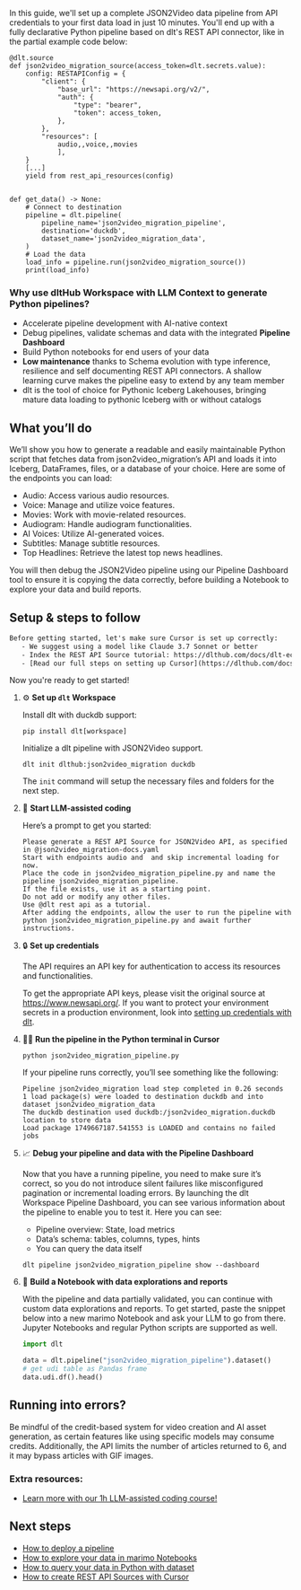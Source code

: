 In this guide, we'll set up a complete JSON2Video data pipeline from API credentials to your first data load in just 10 minutes. You'll end up with a fully declarative Python pipeline based on dlt's REST API connector, like in the partial example code below:

```python-outcome
@dlt.source
def json2video_migration_source(access_token=dlt.secrets.value):
    config: RESTAPIConfig = {
        "client": {
            "base_url": "https://newsapi.org/v2/",
            "auth": {
                "type": "bearer",
                "token": access_token,
            },
        },
        "resources": [
            audio,,voice,,movies
            ],
    }
    [...]
    yield from rest_api_resources(config)


def get_data() -> None:
    # Connect to destination
    pipeline = dlt.pipeline(
        pipeline_name='json2video_migration_pipeline',
        destination='duckdb',
        dataset_name='json2video_migration_data', 
    )
    # Load the data
    load_info = pipeline.run(json2video_migration_source())
    print(load_info) 
```

### Why use dltHub Workspace with LLM Context to generate Python pipelines?

- Accelerate pipeline development with AI-native context
- Debug pipelines, validate schemas and data with the integrated **Pipeline Dashboard**
- Build Python notebooks for end users of your data
- **Low maintenance** thanks to Schema evolution with type inference, resilience and self documenting REST API connectors. A shallow learning curve makes the pipeline easy to extend by any team member
- dlt is the tool of choice for Pythonic Iceberg Lakehouses, bringing mature data loading to pythonic Iceberg with or without catalogs

## What you’ll do

We’ll show you how to generate a readable and easily maintainable Python script that fetches data from json2video_migration’s API and loads it into Iceberg, DataFrames, files, or a database of your choice. Here are some of the endpoints you can load:

- Audio: Access various audio resources.
- Voice: Manage and utilize voice features.
- Movies: Work with movie-related resources.
- Audiogram: Handle audiogram functionalities.
- AI Voices: Utilize AI-generated voices.
- Subtitles: Manage subtitle resources.
- Top Headlines: Retrieve the latest top news headlines.

You will then debug the JSON2Video pipeline using our Pipeline Dashboard tool to ensure it is copying the data correctly, before building a Notebook to explore your data and build reports.

## Setup & steps to follow

```default
Before getting started, let's make sure Cursor is set up correctly:
   - We suggest using a model like Claude 3.7 Sonnet or better
   - Index the REST API Source tutorial: https://dlthub.com/docs/dlt-ecosystem/verified-sources/rest_api/ and add it to context as **@dlt rest api**
   - [Read our full steps on setting up Cursor](https://dlthub.com/docs/dlt-ecosystem/llm-tooling/cursor-restapi#23-configuring-cursor-with-documentation)
```

Now you're ready to get started!

1. ⚙️ **Set up `dlt` Workspace**
    
    Install dlt with duckdb support:
    ```shell
    pip install dlt[workspace]
    ```

    Initialize a dlt pipeline with JSON2Video support.
    ```shell
    dlt init dlthub:json2video_migration duckdb
    ```

    The `init` command will setup the necessary files and folders for the next step.
    
2. 🤠 **Start LLM-assisted coding**
    
    Here’s a prompt to get you started:
    
    ```prompt
    Please generate a REST API Source for JSON2Video API, as specified in @json2video_migration-docs.yaml 
    Start with endpoints audio and  and skip incremental loading for now. 
    Place the code in json2video_migration_pipeline.py and name the pipeline json2video_migration_pipeline. 
    If the file exists, use it as a starting point. 
    Do not add or modify any other files. 
    Use @dlt rest api as a tutorial. 
    After adding the endpoints, allow the user to run the pipeline with python json2video_migration_pipeline.py and await further instructions.
    ```

    
3. 🔒 **Set up credentials** 
    
    The API requires an API key for authentication to access its resources and functionalities.
    
    To get the appropriate API keys, please visit the original source at https://www.newsapi.org/.
    If you want to protect your environment secrets in a production environment, look into [setting up credentials with dlt](https://dlthub.com/docs/walkthroughs/add_credentials).
    
4. 🏃‍♀️ **Run the pipeline in the Python terminal in Cursor**
    
    ```shell
    python json2video_migration_pipeline.py
    ```
    
    If your pipeline runs correctly, you’ll see something like the following:
    
    ```shell
    Pipeline json2video_migration load step completed in 0.26 seconds
    1 load package(s) were loaded to destination duckdb and into dataset json2video_migration_data
    The duckdb destination used duckdb:/json2video_migration.duckdb location to store data
    Load package 1749667187.541553 is LOADED and contains no failed jobs
    ```
    
5. 📈 **Debug your pipeline and data with the Pipeline Dashboard**

    Now that you have a running pipeline, you need to make sure it’s correct, so you do not introduce silent failures like misconfigured pagination or incremental loading errors. By launching the dlt Workspace Pipeline Dashboard, you can see various information about the pipeline to enable you to test it. Here you can see:
    - Pipeline overview: State, load metrics
    - Data’s schema: tables, columns, types, hints
    - You can query the data itself
    
    ```shell
    dlt pipeline json2video_migration_pipeline show --dashboard
    ```
    
6. 🐍 **Build a Notebook with data explorations and reports**

    With the pipeline and data partially validated, you can continue with custom data explorations and reports. To get started, paste the snippet below into a new marimo Notebook and ask your LLM to go from there. Jupyter Notebooks and regular Python scripts are supported as well.

    
    ```python
    import dlt

   data = dlt.pipeline("json2video_migration_pipeline").dataset()
   # get udi table as Pandas frame
   data.udi.df().head()
    ```

## Running into errors?

Be mindful of the credit-based system for video creation and AI asset generation, as certain features like using specific models may consume credits. Additionally, the API limits the number of articles returned to 6, and it may bypass articles with GIF images.

### Extra resources:

- [Learn more with our 1h LLM-assisted coding course!](https://www.youtube.com/watch?v=GGid70rnJuM)

## Next steps

- [How to deploy a pipeline](https://dlthub.com/docs/walkthroughs/deploy-a-pipeline)
- [How to explore your data in marimo Notebooks](https://dlthub.com/docs/general-usage/dataset-access/marimo)
- [How to query your data in Python with dataset](https://dlthub.com/docs/general-usage/dataset-access/dataset)
- [How to create REST API Sources with Cursor](https://dlthub.com/docs/dlt-ecosystem/llm-tooling/cursor-restapi)